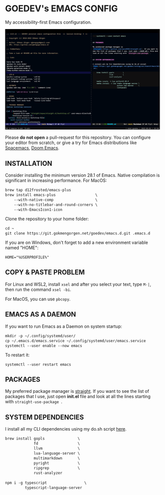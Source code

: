 # GOEDEV's EMACS CONFIG

My accessibility-first Emacs configuration.

![](data/interface.png)

Please **do not open** a pull-request for this repository. You can
configure your editor from scratch, or give a try for Emacs
distributions like [Spacemacs](https://www.spacemacs.org/), [Doom
Emacs](https://github.com/hlissner/doom-emacs).


## INSTALLATION

Consider installing the minimum version 28.1 of Emacs. Native
compilation is significant in increasing performance. For MacOS:

    brew tap d12frosted/emacs-plus
    brew install emacs-plus                  \
        --with-native-comp                   \
        --with-no-titlebar-and-round-corners \
        --with-EmacsIcon1-icon

Clone the repository to your home folder:

    cd ~
    git clone https://git.gokmengorgen.net/goedev/emacs.d.git .emacs.d


If you are on Windows, don't forget to add a new environment variable
named "HOME":

    HOME="%USERPROFILE%"


## COPY & PASTE PROBLEM

For Linux and WSL2, install `xsel` and after you select your text,
type `M-|`, then run the command `xsel -bi`.

For MacOS, you can use `pbcopy`.


## EMACS AS A DAEMON

If you want to run Emacs as a Daemon on system startup:

    mkdir -p ~/.config/systemd/user/
    cp ~/.emacs.d/emacs.service ~/.config/systemd/user/emacs.service
    systemctl --user enable --now emacs

To restart it:

    systemctl --user restart emacs


## PACKAGES

My preferred package manager is
[straight](https://github.com/raxod502/straight.el). If you want to
see the list of packages that I use, just open **init.el** file and
look at all the lines starting with `straight-use-package `.


## SYSTEM DEPENDENCIES

I install all my CLI dependencies using my do.sh script [here](https://git.gokmengorgen.net/goedev/config/src/branch/main/do.sh).

    brew install gopls               \
                 fd                  \
                 llvm                \
                 lua-language-server \
                 multimarkdown       \
                 pyright             \
                 ripgrep             \
                 rust-analyzer

    npm i -g typescript                 \
             typescript-language-server
